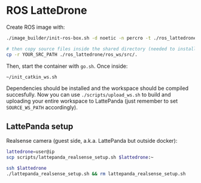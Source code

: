 # ROS LatteDrone
Create ROS image with:
```bash
./image_builder/init-ros-box.sh -d noetic -n percro -t ./ros_lattedrone -w -e

# then copy source files inside the shared directory (needed to install dependencies)
cp -r YOUR_SRC_PATH ./ros_lattedrone/ros_ws/src/.
```

Then, start the container with `go.sh`. Once inside:
```bash
~/init_catkin_ws.sh
```
Dependencies should be installed and the workspace should be compiled succesfully.
Now you can use `./scripts/upload_ws.sh` to build and uploading your entire workspace to LattePanda (just remember to set `SOURCE_WS_PATH` accordingly).

## LattePanda setup
Realsense camera (guest side, a.k.a. LattePanda but outside docker):
```bash
lattedrone=user@ip
scp scripts/lattepanda_realsense_setup.sh $lattedrone:~

ssh $lattedrone
./lattepanda_realsense_setup.sh && rm lattepanda_realsense_setup.sh
```
